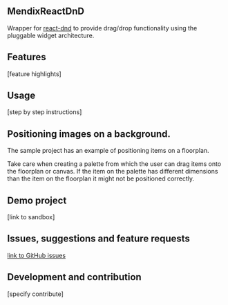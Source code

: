 ## MendixReactDnD
Wrapper for [react-dnd](https://react-dnd.github.io/react-dnd/about) to provide drag/drop functionality using the pluggable widget architecture.

## Features
[feature highlights]

## Usage
[step by step instructions]

## Positioning images on a background.
The sample project has an example of positioning items on a floorplan. 

Take care when creating a palette from which the user can drag items onto the floorplan or canvas. If the item on the palette has different dimensions than the item on the floorplan it might not be positioned correctly.


## Demo project
[link to sandbox]

## Issues, suggestions and feature requests
[link to GitHub issues](https://github.com/Itvisors/mendix-ReactDnD/issues)

## Development and contribution
[specify contribute]
